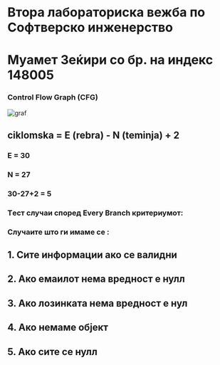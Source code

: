 # Втора лабораториска вежба по Софтверско инженерство
# Муамет Зеќири со бр. на индекс 148005
### Control Flow Graph (CFG)


![graf](https://github.com/Zekiri05/SI_2023_lab2_148005/assets/90937110/f6209bdf-041d-484d-ae0e-a5bc64b6cf0f)


## ciklomska = E (rebra) - N (teminja) + 2
### E = 30 
### N = 27

### 30-27+2 = 5

### Tест случаи според Every Branch критериумот:

### Случаите што ги имаме се :

## 1. Сите информации ако се валидни 

## 2. Ако емаилот нема вредност е нулл

## 3. Ако лозинката нема вредност е нул

## 4. Ако немаме објект

## 5. Ако сите се нулл
